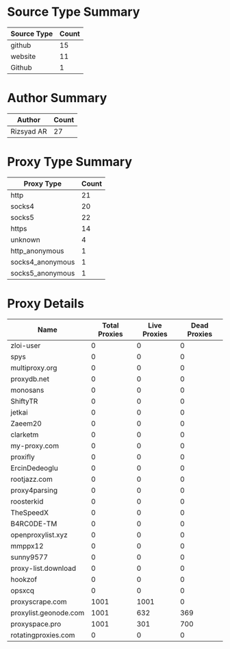 # Source Type Summary

| Source Type | Count |
|-------------|-------|
| github | 15 |
| website | 11 |
| Github | 1 |


# Author Summary

| Author | Count |
|--------|-------|
| Rizsyad AR | 27 |


# Proxy Type Summary

| Proxy Type | Count |
|------------|-------|
| http | 21 |
| socks4 | 20 |
| socks5 | 22 |
| https | 14 |
| unknown | 4 |
| http_anonymous | 1 |
| socks4_anonymous | 1 |
| socks5_anonymous | 1 |


# Proxy Details

| Name | Total Proxies | Live Proxies | Dead Proxies |
|------|---------------|--------------|---------------|
| zloi-user | 0 | 0 | 0 |
| spys | 0 | 0 | 0 |
| multiproxy.org | 0 | 0 | 0 |
| proxydb.net | 0 | 0 | 0 |
| monosans | 0 | 0 | 0 |
| ShiftyTR | 0 | 0 | 0 |
| jetkai | 0 | 0 | 0 |
| Zaeem20 | 0 | 0 | 0 |
| clarketm | 0 | 0 | 0 |
| my-proxy.com | 0 | 0 | 0 |
| proxifly | 0 | 0 | 0 |
| ErcinDedeoglu | 0 | 0 | 0 |
| rootjazz.com | 0 | 0 | 0 |
| proxy4parsing | 0 | 0 | 0 |
| roosterkid | 0 | 0 | 0 |
| TheSpeedX | 0 | 0 | 0 |
| B4RC0DE-TM | 0 | 0 | 0 |
| openproxylist.xyz | 0 | 0 | 0 |
| mmppx12 | 0 | 0 | 0 |
| sunny9577 | 0 | 0 | 0 |
| proxy-list.download | 0 | 0 | 0 |
| hookzof | 0 | 0 | 0 |
| opsxcq | 0 | 0 | 0 |
| proxyscrape.com | 1001 | 1001 | 0 |
| proxylist.geonode.com | 1001 | 632 | 369 |
| proxyspace.pro | 1001 | 301 | 700 |
| rotatingproxies.com | 0 | 0 | 0 |
